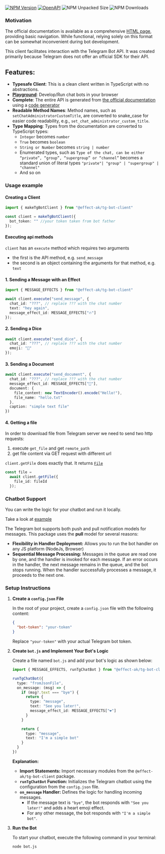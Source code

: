 [![NPM Version](https://img.shields.io/npm/v/%40effect-ak%2Ftg-bot-client)](https://www.npmjs.com/package/@effect-ak/tg-bot-client)
[![OpenAPI](https://img.shields.io/badge/OpenAPI-3.1-blue.svg)](https://effect-ak.github.io/telegram-bot-api/)
![NPM Unpacked Size](https://img.shields.io/npm/unpacked-size/%40effect-ak%2Ftg-bot-client)
![NPM Downloads](https://img.shields.io/npm/dw/%40effect-ak%2Ftg-bot-client)



### Motivation

The official documentation is available as a comprehensive [HTML page](https://core.telegram.org/bots/api), providing basic navigation. While functional, relying solely on this format can be somewhat inconvenient during bot development.

This client facilitates interaction with the Telegram Bot API. It was created primarily because Telegram does not offer an official SDK for their API.

## Features:
- **Typesafe Client**: This is a clean client written in TypeScript with no abstractions.
- **[Playground](https://effect-ak.github.io/telegram-bot-playground/)**: Develop/Run chat bots in your browser 
- **Complete**: The entire API is generated from [the official documentation](https://core.telegram.org/bots/api) using a [code generator](./codegen/main.ts)
- **Readable Method Names**: Method names, such as `setChatAdministratorCustomTitle`, are converted to snake_case for easier code readability, e.g., `set_chat_administrator_custom_title`.
- **Type Mapping**: Types from the documentation are converted to TypeScript types:
  - `Integer` becomes `number`
  - `True` becomes `boolean`
  - `String or Number` becomes `string | number`
  - Enumerated types, such as `Type of the chat, can be either “private”, “group”, “supergroup” or “channel”` becomes a standard union of literal types `"private"| "group" | "supergroup" | "channel"`
  - And so on

### Usage example

#### Creating a Client

```typescript
import { makeTgBotClient } from "@effect-ak/tg-bot-client"

const client = makeTgBotClient({
  bot_token: "" //your token taken from bot father
});
```

#### Executing api methods

`client` has an `execute` method which requires two arguments

- the first is the API method, e.g. `send_message`
- the second is an object containing the arguments for that method, e.g. `text`

#### 1. Sending a Message with an Effect

```typescript
import { MESSAGE_EFFECTS } from "@effect-ak/tg-bot-client"

await client.execute("send_message", {
  chat_id: "???", // replace ??? with the chat number
  text: "hey again",
  message_effect_id: MESSAGE_EFFECTS["🔥"]
});
```

#### 2. Sending a Dice

```typescript
await client.execute("send_dice", {
  chat_id: "???", // replace ??? with the chat number
  emoji: "🎲"
});
```

#### 3. Sending a Document

```typescript
await client.execute("send_document", {
  chat_id: "???", // replace ??? with the chat number
  message_effect_id: MESSAGE_EFFECTS["🎉"],
  document: {
    file_content: new TextEncoder().encode("Hello!"),
    file_name: "hello.txt"
  },
  caption: "simple text file"
})
```


#### 4. Getting a file

In order to download file from Telegram server we need to send two http requests:
1. execute `get_file` and get `remote_path`
2. get file content via GET request with different url

`client.getFile` does exactly that. It returns [`File`](https://developer.mozilla.org/en-US/docs/Web/API/File)

```typescript
const file = 
  await client.getFile({ 
    file_id: fileId
  });
```

### Chatbot Support

You can write the logic for your chatbot and run it locally.

Take a look at [example](./example/echo-bot.ts)

The Telegram bot supports both push and pull notification models for messages. This package uses the **pull** model for several reasons:

- **Flexibility in Handler Deployment:** Allows you to run the bot handler on any JS platform (NodeJs, Browser) 
- **Sequential Message Processing:** Messages in the queue are read one by one, and the handler is invoked for each message. If an error occurs in the handler, the next message remains in the queue, and the bot stops running. When the handler successfully processes a message, it proceeds to the next one.

### Setup Instructions

1. **Create a `config.json` File**

   In the root of your project, create a `config.json` file with the following content:

   ```json
   {
     "bot-token": "your-token"
   }
   ```

   Replace `"your-token"` with your actual Telegram bot token.

2. **Create `bot.js` and Implement Your Bot's Logic**

   Create a file named `bot.js` and add your bot's logic as shown below:

   ```typescript
   import { MESSAGE_EFFECTS, runTgChatBot } from "@effect-ak/tg-bot-client"

   runTgChatBot({
     type: "fromJsonFile",
     on_message: (msg) => {
       if (msg?.text === "bye") {
         return {
           type: "message",
           text: "See you later!",
           message_effect_id: MESSAGE_EFFECTS["❤️"]
         }
       }

       return {
         type: "message",
         text: "I'm a simple bot"
       }
     }
   })
   ```

   **Explanation:**
   - **Import Statements:** Import necessary modules from the `@effect-ak/tg-bot-client` package.
   - **`runTgChatBot` Function:** Initializes the Telegram chatbot using the configuration from the `config.json` file.
   - **`on_message` Handler:** Defines the logic for handling incoming messages.
     - If the message text is `"bye"`, the bot responds with `"See you later!"` and adds a heart emoji effect.
     - For any other message, the bot responds with `"I'm a simple bot"`.

3. **Run the Bot**

   To start your chatbot, execute the following command in your terminal:

   ```bash
   node bot.js
   ```